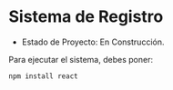<h1> Sistema de Registro</h1>

- Estado de Proyecto: En Construcción.

Para ejecutar el sistema, debes poner:

```npm install react```
